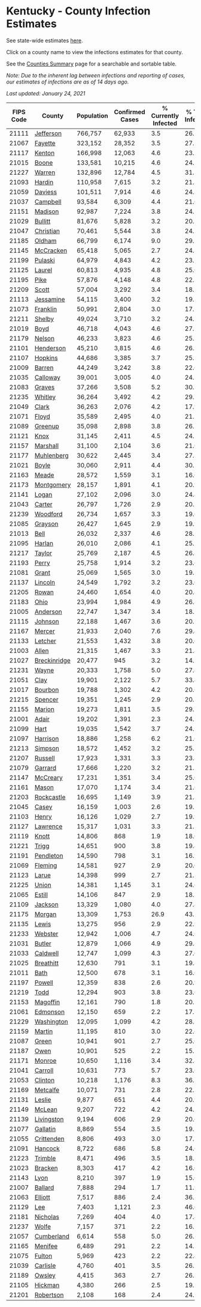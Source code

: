 # Kentucky - County Infection Estimates

See state-wide estimates [here](/infections/us-ky).

Click on a county name to view the infections estimates for that county.

See the [Counties Summary](/infections/summary-counties) page for a searchable and sortable table.

*Note: Due to the inherent lag between infections and reporting of cases, our estimates of infections are as of 14 days ago.*

*Last updated: January 24, 2021*

|   FIPS Code |                       County |   Population |   Confirmed Cases |   % Currently Infected |   % Total Infected |
|-------------|------------------------------|--------------|-------------------|------------------------|--------------------|
|       21111 |       [Jefferson](jefferson) |      766,757 |            62,933 |                    3.5 |               26.2 |
|       21067 |           [Fayette](fayette) |      323,152 |            28,352 |                    3.5 |               27.5 |
|       21117 |             [Kenton](kenton) |      166,998 |            12,063 |                    4.6 |               23.1 |
|       21015 |               [Boone](boone) |      133,581 |            10,215 |                    4.6 |               24.2 |
|       21227 |             [Warren](warren) |      132,896 |            12,784 |                    4.5 |               31.2 |
|       21093 |             [Hardin](hardin) |      110,958 |             7,615 |                    3.2 |               21.3 |
|       21059 |           [Daviess](daviess) |      101,511 |             7,914 |                    4.6 |               24.8 |
|       21037 |         [Campbell](campbell) |       93,584 |             6,309 |                    4.4 |               21.0 |
|       21151 |           [Madison](madison) |       92,987 |             7,224 |                    3.8 |               24.2 |
|       21029 |           [Bullitt](bullitt) |       81,676 |             5,828 |                    3.2 |               20.3 |
|       21047 |       [Christian](christian) |       70,461 |             5,544 |                    3.8 |               24.7 |
|       21185 |             [Oldham](oldham) |       66,799 |             6,174 |                    9.0 |               29.3 |
|       21145 |       [McCracken](mccracken) |       65,418 |             5,065 |                    2.7 |               24.3 |
|       21199 |           [Pulaski](pulaski) |       64,979 |             4,843 |                    4.2 |               23.7 |
|       21125 |             [Laurel](laurel) |       60,813 |             4,935 |                    4.8 |               25.0 |
|       21195 |                 [Pike](pike) |       57,876 |             4,148 |                    4.8 |               22.3 |
|       21209 |               [Scott](scott) |       57,004 |             3,292 |                    3.4 |               18.2 |
|       21113 |       [Jessamine](jessamine) |       54,115 |             3,400 |                    3.2 |               19.5 |
|       21073 |         [Franklin](franklin) |       50,991 |             2,804 |                    3.0 |               17.1 |
|       21211 |             [Shelby](shelby) |       49,024 |             3,710 |                    3.2 |               24.1 |
|       21019 |                 [Boyd](boyd) |       46,718 |             4,043 |                    4.6 |               27.2 |
|       21179 |             [Nelson](nelson) |       46,233 |             3,823 |                    4.6 |               25.5 |
|       21101 |       [Henderson](henderson) |       45,210 |             3,815 |                    4.6 |               26.5 |
|       21107 |           [Hopkins](hopkins) |       44,686 |             3,385 |                    3.7 |               25.1 |
|       21009 |             [Barren](barren) |       44,249 |             3,242 |                    3.8 |               22.6 |
|       21035 |         [Calloway](calloway) |       39,001 |             3,005 |                    4.0 |               24.2 |
|       21083 |             [Graves](graves) |       37,266 |             3,508 |                    5.2 |               30.7 |
|       21235 |           [Whitley](whitley) |       36,264 |             3,492 |                    4.2 |               29.7 |
|       21049 |               [Clark](clark) |       36,263 |             2,076 |                    4.2 |               17.9 |
|       21071 |               [Floyd](floyd) |       35,589 |             2,495 |                    4.0 |               21.5 |
|       21089 |           [Greenup](greenup) |       35,098 |             2,898 |                    3.8 |               26.1 |
|       21121 |                 [Knox](knox) |       31,145 |             2,411 |                    4.5 |               24.1 |
|       21157 |         [Marshall](marshall) |       31,100 |             2,104 |                    3.6 |               21.0 |
|       21177 |     [Muhlenberg](muhlenberg) |       30,622 |             2,445 |                    3.4 |               27.8 |
|       21021 |               [Boyle](boyle) |       30,060 |             2,911 |                    4.4 |               30.7 |
|       21163 |               [Meade](meade) |       28,572 |             1,559 |                    3.1 |               16.6 |
|       21173 |     [Montgomery](montgomery) |       28,157 |             1,891 |                    4.1 |               20.9 |
|       21141 |               [Logan](logan) |       27,102 |             2,096 |                    3.0 |               24.4 |
|       21043 |             [Carter](carter) |       26,797 |             1,726 |                    2.9 |               20.2 |
|       21239 |         [Woodford](woodford) |       26,734 |             1,657 |                    3.3 |               19.6 |
|       21085 |           [Grayson](grayson) |       26,427 |             1,645 |                    2.9 |               19.9 |
|       21013 |                 [Bell](bell) |       26,032 |             2,337 |                    4.6 |               28.1 |
|       21095 |             [Harlan](harlan) |       26,010 |             2,086 |                    4.1 |               25.1 |
|       21217 |             [Taylor](taylor) |       25,769 |             2,187 |                    4.5 |               26.8 |
|       21193 |               [Perry](perry) |       25,758 |             1,914 |                    3.2 |               23.6 |
|       21081 |               [Grant](grant) |       25,069 |             1,565 |                    3.0 |               19.7 |
|       21137 |           [Lincoln](lincoln) |       24,549 |             1,792 |                    3.2 |               23.0 |
|       21205 |               [Rowan](rowan) |       24,460 |             1,654 |                    4.0 |               20.8 |
|       21183 |                 [Ohio](ohio) |       23,994 |             1,984 |                    4.9 |               26.8 |
|       21005 |         [Anderson](anderson) |       22,747 |             1,347 |                    3.4 |               18.5 |
|       21115 |           [Johnson](johnson) |       22,188 |             1,467 |                    3.6 |               20.7 |
|       21167 |             [Mercer](mercer) |       21,933 |             2,040 |                    7.6 |               29.4 |
|       21133 |           [Letcher](letcher) |       21,553 |             1,432 |                    3.8 |               20.6 |
|       21003 |               [Allen](allen) |       21,315 |             1,467 |                    3.3 |               21.8 |
|       21027 | [Breckinridge](breckinridge) |       20,477 |               945 |                    3.2 |               14.1 |
|       21231 |               [Wayne](wayne) |       20,333 |             1,758 |                    5.0 |               27.4 |
|       21051 |                 [Clay](clay) |       19,901 |             2,122 |                    5.7 |               33.4 |
|       21017 |           [Bourbon](bourbon) |       19,788 |             1,302 |                    4.2 |               20.6 |
|       21215 |           [Spencer](spencer) |       19,351 |             1,245 |                    2.9 |               20.2 |
|       21155 |             [Marion](marion) |       19,273 |             1,811 |                    3.5 |               29.5 |
|       21001 |               [Adair](adair) |       19,202 |             1,391 |                    2.3 |               24.2 |
|       21099 |                 [Hart](hart) |       19,035 |             1,542 |                    3.7 |               24.5 |
|       21097 |         [Harrison](harrison) |       18,886 |             1,258 |                    6.2 |               21.6 |
|       21213 |           [Simpson](simpson) |       18,572 |             1,452 |                    3.2 |               25.2 |
|       21207 |           [Russell](russell) |       17,923 |             1,331 |                    3.3 |               23.8 |
|       21079 |           [Garrard](garrard) |       17,666 |             1,220 |                    3.2 |               21.3 |
|       21147 |         [McCreary](mccreary) |       17,231 |             1,351 |                    3.4 |               25.0 |
|       21161 |               [Mason](mason) |       17,070 |             1,174 |                    3.4 |               21.6 |
|       21203 |     [Rockcastle](rockcastle) |       16,695 |             1,149 |                    3.9 |               21.8 |
|       21045 |               [Casey](casey) |       16,159 |             1,003 |                    2.6 |               19.7 |
|       21103 |               [Henry](henry) |       16,126 |             1,029 |                    2.7 |               19.9 |
|       21127 |         [Lawrence](lawrence) |       15,317 |             1,031 |                    3.3 |               21.2 |
|       21119 |               [Knott](knott) |       14,806 |               868 |                    1.9 |               18.0 |
|       21221 |               [Trigg](trigg) |       14,651 |               900 |                    3.8 |               19.4 |
|       21191 |       [Pendleton](pendleton) |       14,590 |               798 |                    3.1 |               16.9 |
|       21069 |           [Fleming](fleming) |       14,581 |               927 |                    2.9 |               20.0 |
|       21123 |               [Larue](larue) |       14,398 |               999 |                    2.7 |               21.5 |
|       21225 |               [Union](union) |       14,381 |             1,145 |                    3.1 |               24.6 |
|       21065 |             [Estill](estill) |       14,106 |               847 |                    2.9 |               18.3 |
|       21109 |           [Jackson](jackson) |       13,329 |             1,080 |                    4.0 |               27.4 |
|       21175 |             [Morgan](morgan) |       13,309 |             1,753 |                   26.9 |               43.5 |
|       21135 |               [Lewis](lewis) |       13,275 |               956 |                    2.9 |               22.9 |
|       21233 |           [Webster](webster) |       12,942 |             1,006 |                    4.7 |               24.6 |
|       21031 |             [Butler](butler) |       12,879 |             1,066 |                    4.9 |               29.8 |
|       21033 |         [Caldwell](caldwell) |       12,747 |             1,099 |                    4.3 |               27.0 |
|       21025 |       [Breathitt](breathitt) |       12,630 |               791 |                    3.1 |               19.8 |
|       21011 |                 [Bath](bath) |       12,500 |               678 |                    3.1 |               16.6 |
|       21197 |             [Powell](powell) |       12,359 |               838 |                    2.6 |               20.9 |
|       21219 |                 [Todd](todd) |       12,294 |               903 |                    3.8 |               23.6 |
|       21153 |         [Magoffin](magoffin) |       12,161 |               790 |                    1.8 |               20.1 |
|       21061 |         [Edmonson](edmonson) |       12,150 |               659 |                    2.2 |               17.7 |
|       21229 |     [Washington](washington) |       12,095 |             1,099 |                    4.2 |               28.1 |
|       21159 |             [Martin](martin) |       11,195 |               810 |                    3.0 |               22.6 |
|       21087 |               [Green](green) |       10,941 |               901 |                    2.7 |               25.6 |
|       21187 |                 [Owen](owen) |       10,901 |               525 |                    2.2 |               15.2 |
|       21171 |             [Monroe](monroe) |       10,650 |             1,116 |                    3.4 |               32.8 |
|       21041 |           [Carroll](carroll) |       10,631 |               773 |                    5.7 |               23.6 |
|       21053 |           [Clinton](clinton) |       10,218 |             1,176 |                    8.3 |               36.3 |
|       21169 |         [Metcalfe](metcalfe) |       10,071 |               731 |                    2.8 |               22.5 |
|       21131 |             [Leslie](leslie) |        9,877 |               651 |                    4.4 |               20.9 |
|       21149 |             [McLean](mclean) |        9,207 |               722 |                    4.2 |               24.7 |
|       21139 |     [Livingston](livingston) |        9,194 |               606 |                    2.9 |               20.6 |
|       21077 |         [Gallatin](gallatin) |        8,869 |               554 |                    3.5 |               19.7 |
|       21055 |     [Crittenden](crittenden) |        8,806 |               493 |                    3.0 |               17.7 |
|       21091 |           [Hancock](hancock) |        8,722 |               686 |                    5.8 |               24.6 |
|       21223 |           [Trimble](trimble) |        8,471 |               496 |                    3.5 |               18.7 |
|       21023 |           [Bracken](bracken) |        8,303 |               417 |                    4.2 |               16.0 |
|       21143 |                 [Lyon](lyon) |        8,210 |               397 |                    1.9 |               15.6 |
|       21007 |           [Ballard](ballard) |        7,888 |               294 |                    1.7 |               11.9 |
|       21063 |           [Elliott](elliott) |        7,517 |               886 |                    2.4 |               36.7 |
|       21129 |                   [Lee](lee) |        7,403 |             1,121 |                    2.3 |               46.0 |
|       21181 |         [Nicholas](nicholas) |        7,269 |               404 |                    4.0 |               17.4 |
|       21237 |               [Wolfe](wolfe) |        7,157 |               371 |                    2.2 |               16.1 |
|       21057 |     [Cumberland](cumberland) |        6,614 |               558 |                    5.0 |               26.5 |
|       21165 |           [Menifee](menifee) |        6,489 |               291 |                    2.2 |               14.1 |
|       21075 |             [Fulton](fulton) |        5,969 |               423 |                    2.2 |               22.4 |
|       21039 |         [Carlisle](carlisle) |        4,760 |               401 |                    3.5 |               26.7 |
|       21189 |             [Owsley](owsley) |        4,415 |               363 |                    2.7 |               26.3 |
|       21105 |           [Hickman](hickman) |        4,380 |               266 |                    2.5 |               19.5 |
|       21201 |       [Robertson](robertson) |        2,108 |               168 |                    2.4 |               24.7 |